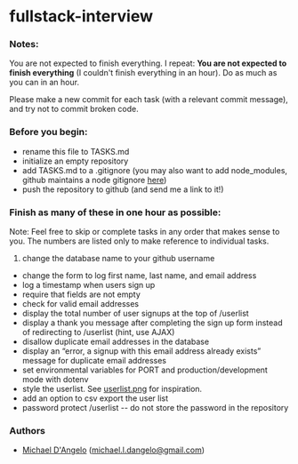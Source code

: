 # fullstack-interview

### Notes:
You are not expected to finish everything. I repeat: **You are not expected to finish everything** (I couldn't finish everything in an hour). Do as much as you can in an hour.

Please make a new commit for each task (with a relevant commit message), and try not to commit broken code. 

### Before you begin:

* rename this file to TASKS.md
* initialize an empty repository
* add TASKS.md to a .gitignore (you may also want to add node_modules, github maintains a node gitignore [here](https://github.com/github/gitignore/blob/master/Node.gitignore))
* push the repository to github (and send me a link to it!)

### Finish as many of these in one hour as possible:
Note: Feel free to skip or complete tasks in any order that makes sense to you. The numbers are listed only to make reference to individual tasks.

1. change the database name to your github username
* change the form to log first name, last name, and email address
* log a timestamp when users sign up
* require that fields are not empty
* check for valid email addresses
* display the total number of user signups at the top of /userlist
* display a thank you message after completing the sign up form instead of redirecting to /userlist (hint, use AJAX) 
* disallow duplicate email addresses in the database
* display an “error, a signup with this email address already exists” message for duplicate email addresses
* set environmental variables for PORT and production/development mode with dotenv
* style the userlist. See [userlist.png](userlist.png) for inspiration. 
* add an option to csv export the user list  
* password protect /userlist -- do not store the password in the repository

### Authors
* [Michael D'Angelo](http://github.com/mldangelo) (michael.l.dangelo@gmail.com)
